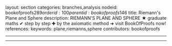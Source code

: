 layout: section
categories: branches,analysis
nodeid: bookofproofs$289
orderid: 100
parentid: bookofproofs$146
title: Riemann's Plane and Sphere
description: RIEMANN'S PLANE AND SPHERE &#9733; graduate maths &#10004; step by step &#10010; by the axiomatic method &#10140; visit BookOfProofs now!
references: 
keywords: plane,riemanns,sphere
contributors: bookofproofs

---


---


